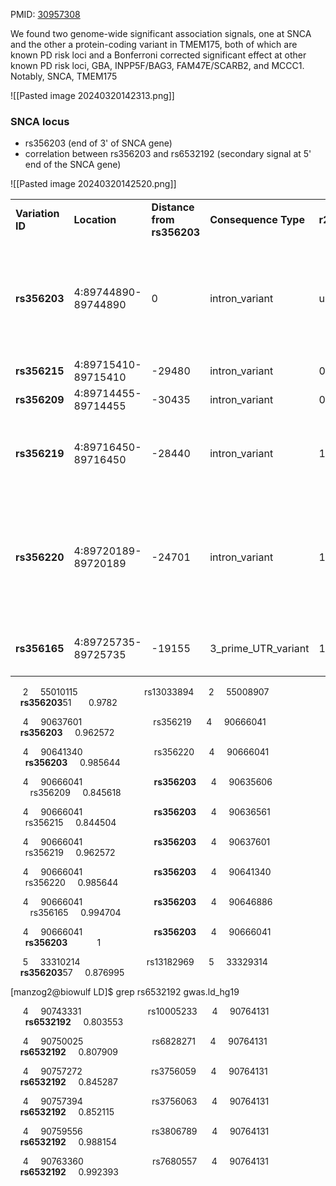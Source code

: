 PMID: [30957308](https://pubmed.ncbi.nlm.nih.gov/30957308)

We found two genome-wide significant association signals, one at SNCA and the other a protein-coding variant in TMEM175, both of which are known PD risk loci and a Bonferroni corrected significant effect at other known PD risk loci, GBA, INPP5F/BAG3, FAM47E/SCARB2, and MCCC1. Notably, SNCA, TMEM175

![[Pasted image 20240320142313.png]]


### SNCA locus

- rs356203 (end of 3' of SNCA gene)
- correlation between rs356203 and rs6532192 (secondary signal at 5' end of the SNCA gene)

![[Pasted image 20240320142520.png]]

|                  |                     |                            |                      |           |           |                                                                                                                                                                                            |
| ---------------- | ------------------- | -------------------------- | -------------------- | --------- | --------- | ------------------------------------------------------------------------------------------------------------------------------------------------------------------------------------------ |
| **Variation ID** | **Location**        | **Distance from rs356203** | **Consequence Type** | **r2**    | **D'**    | **Phenotypes**                                                                                                                                                                             |
| **rs356203**     | 4:89744890-89744890 | 0                          | intron_variant       | undefined | undefined | Parkinson's disease (age of onset);Parkinson's disease (age of onset);Parkinson's disease or first degree relation to individual with Parkinson's disease;                                 |
| **rs356215**     | 4:89715410-89715410 | -29480                     | intron_variant       | 0.869252  | 1.000000  |                                                                                                                                                                                            |
| **rs356209**     | 4:89714455-89714455 | -30435                     | intron_variant       | 0.889509  | 1.000000  |                                                                                                                                                                                            |
| **rs356219**     | 4:89716450-89716450 | -28440                     | intron_variant       | 1.000000  | 1.000000  | Parkinson disease MTAG;Parkinson's disease;Parkinson's disease;Parkinson's disease in GBA mutation carriers                                                                                |
| **rs356220**     | 4:89720189-89720189 | -24701                     | intron_variant       | 1.000000  | 1.000000  | INSOMNIA;Parkinson disease;Parkinson's disease;Parkinson's disease;Parkinson's disease;Parkinson's disease;Parkinson's disease;Parkinson's disease;Parkinson's disease;Parkinson's disease |
| **rs356165**     | 4:89725735-89725735 | -19155                     | 3_prime_UTR_variant  | 1.000000  | 1.000000  | ClinVar: phenotype not specified;Parkinson Disease, Dominant                                                                                                                               |
     2     55010115                           rs13033894      2     55008907                           **rs356203**51       0.9782 

     4     90637601                             rs356219      4     90666041                             **rs356203**     0.962572 

     4     90641340                             rs356220      4     90666041                             **rs356203**     0.985644 

     4     90666041                             **rs356203**      4     90635606                             rs356209     0.845618 

     4     90666041                             **rs356203**      4     90636561                             rs356215     0.844504 

     4     90666041                             **rs356203**      4     90637601                             rs356219     0.962572 

     4     90666041                             **rs356203**      4     90641340                             rs356220     0.985644 

     4     90666041                             **rs356203**      4     90646886                             rs356165     0.994704 

     4     90666041                             **rs356203**      4     90666041                             **rs356203**            1 

     5     33310214                           rs13182969      5     33329314                           **rs356203**57     0.876995 

[manzog2@biowulf LD]$ grep rs6532192 gwas.ld_hg19

     4     90743331                           rs10005233      4     90764131                            **rs6532192**     0.803553 

     4     90750025                            rs6828271      4     90764131                            **rs6532192**     0.807909 

     4     90757272                            rs3756059      4     90764131                            **rs6532192**     0.845287 

     4     90757394                            rs3756063      4     90764131                            **rs6532192**     0.852115 

     4     90759556                            rs3806789      4     90764131                            **rs6532192**     0.988154 

     4     90763360                            rs7680557      4     90764131                            **rs6532192**     0.992393